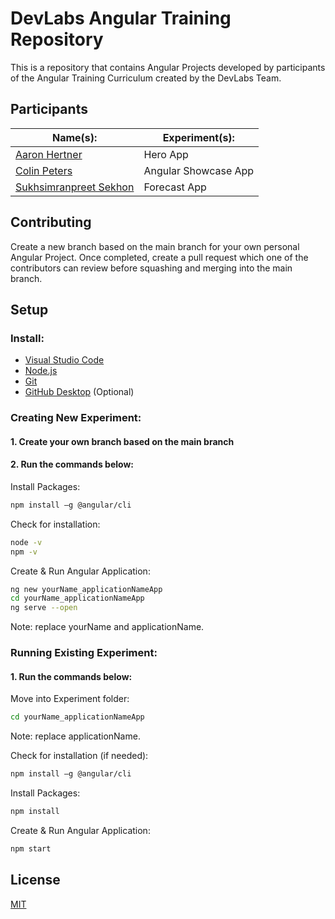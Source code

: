 # DevLabs Angular Training Repository

This is a repository that contains Angular Projects developed by participants of the Angular Training Curriculum created by the DevLabs Team.

## Participants

Name(s):  | Experiment(s):
------------- | -------------
[Aaron Hertner](https://github.com/AaronHertner)  | Hero App
[Colin Peters](https://github.com/Cpete040)  | Angular Showcase App
[Sukhsimranpreet Sekhon](https://github.com/SukhsimranpreetSekhon)  | Forecast App

## Contributing

Create a new branch based on the main branch for your own personal Angular Project. Once completed, create a pull request which one of the contributors can review before squashing and merging into the main branch.

## Setup

### Install: ###

* [Visual Studio Code](https://code.visualstudio.com/)
* [Node.js](https://nodejs.org/en/)
* [Git](https://git-scm.com/downloads)
* [GitHub Desktop](https://desktop.github.com/) (Optional)

### Creating New Experiment: ###
 
#### 1. Create your own branch based on the main branch ####

#### 2. Run the commands below: ####

Install Packages:
```bash
npm install –g @angular/cli
```

Check for installation:
```bash
node -v
npm -v
```

Create & Run Angular Application:
```bash
ng new yourName_applicationNameApp
cd yourName_applicationNameApp
ng serve --open
```
Note: replace yourName and applicationName.

### Running Existing Experiment: ###

#### 1. Run the commands below: ####

Move into Experiment folder:
```bash
cd yourName_applicationNameApp
```
Note: replace applicationName.

Check for installation (if needed):
```bash
npm install –g @angular/cli
```

Install Packages:
```bash
npm install
```

Create & Run Angular Application:
```bash
npm start
```

## License
[MIT](https://choosealicense.com/licenses/mit/)
